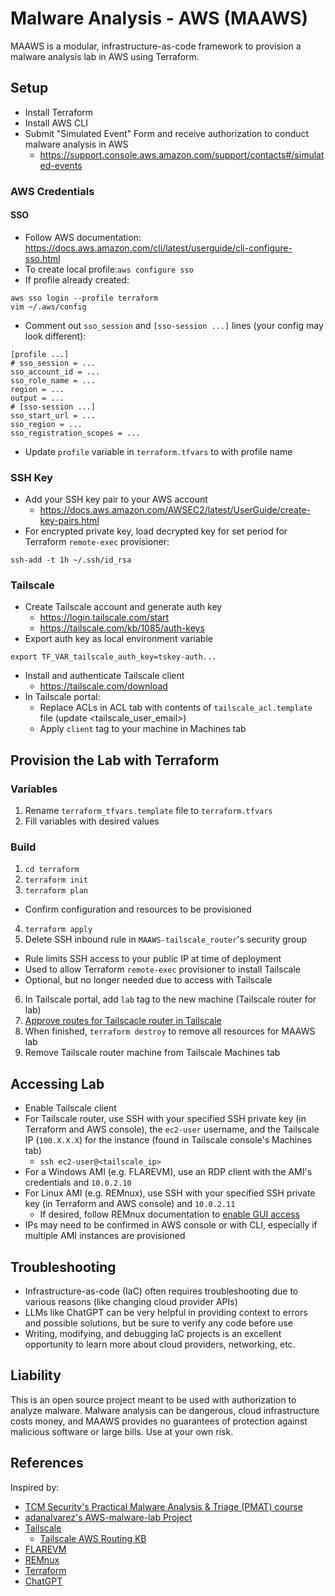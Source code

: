 # Malware Analysis - AWS (MAAWS)

MAAWS is a modular, infrastructure-as-code framework to provision a malware analysis lab in AWS using Terraform.

## Setup

* Install Terraform
* Install AWS CLI
* Submit "Simulated Event" Form and receive authorization to conduct malware analysis in AWS
  * https://support.console.aws.amazon.com/support/contacts#/simulated-events

### AWS Credentials

#### SSO

* Follow AWS documentation: https://docs.aws.amazon.com/cli/latest/userguide/cli-configure-sso.html
* To create local profile:`aws configure sso`
* If profile already created:
```commandline
aws sso login --profile terraform
vim ~/.aws/config
```
* Comment out `sso_session` and `[sso-session ...]` lines (your config may look different):
```text
[profile ...]
# sso_session = ...
sso_account_id = ...
sso_role_name = ...
region = ...
output = ...
# [sso-session ...]
sso_start_url = ...
sso_region = ...
sso_registration_scopes = ...
```
* Update `profile` variable in `terraform.tfvars` to with profile name

### SSH Key

* Add your SSH key pair to your AWS account
  * https://docs.aws.amazon.com/AWSEC2/latest/UserGuide/create-key-pairs.html 
* For encrypted private key, load decrypted key for set period for Terraform `remote-exec` provisioner:
```commandline
ssh-add -t 1h ~/.ssh/id_rsa
```

### Tailscale

* Create Tailscale account and generate auth key
  * https://login.tailscale.com/start
  * https://tailscale.com/kb/1085/auth-keys
* Export auth key as local environment variable
```commandline
export TF_VAR_tailscale_auth_key=tskey-auth...
```
* Install and authenticate Tailscale client
  * https://tailscale.com/download
* In Tailscale portal:
  * Replace ACLs in ACL tab with contents of `tailscale_acl.template` file (update <tailscale_user_email>)
  * Apply `client` tag to your machine in Machines tab

## Provision the Lab with Terraform

### Variables

1. Rename `terraform_tfvars.template` file to `terraform.tfvars`
2. Fill variables with desired values

### Build

1. `cd terraform`
2. `terraform init`
3. `terraform plan`
  * Confirm configuration and resources to be provisioned
4. `terraform apply`
5. Delete SSH inbound rule in `MAAWS-tailscale_router`'s security group
  * Rule limits SSH access to your public IP at time of deployment
  * Used to allow Terraform `remote-exec` provisioner to install Tailscale
  * Optional, but no longer needed due to access with Tailscale
6. In Tailscale portal, add `lab` tag to the new machine (Tailscale router for lab)
7. [Approve routes for Tailscacle router in Tailscale](https://tailscale.com/kb/1019/subnets#enable-subnet-routes-from-the-admin-console)
8. When finished, `terraform destroy` to remove all resources for MAAWS lab
9. Remove Tailscale router machine from Tailscale Machines tab

## Accessing Lab

* Enable Tailscale client
* For Tailscale router, use SSH with your specified SSH private key (in Terraform and AWS console), the `ec2-user` username, and the Tailscale IP (`100.X.X.X`) for the instance (found in Tailscale console's Machines tab)
  * `ssh ec2-user@<tailscale_ip>` 
* For a Windows AMI (e.g. FLAREVM), use an RDP client with the AMI's credentials and `10.0.2.10`
* For Linux AMI (e.g. REMnux), use SSH with your specified SSH private key (in Terraform and AWS console) and `10.0.2.11`
  * If desired, follow REMnux documentation to [enable GUI access](https://docs.remnux.org/tips/remnux-config-tips#gui-cloud-remnux)
* IPs may need to be confirmed in AWS console or with CLI, especially if multiple AMI instances are provisioned

## Troubleshooting

* Infrastructure-as-code (IaC) often requires troubleshooting due to various reasons (like changing cloud provider APIs)
* LLMs like ChatGPT can be very helpful in providing context to errors and possible solutions, but be sure to verify any code before use
* Writing, modifying, and debugging IaC projects is an excellent opportunity to learn more about cloud providers, networking, etc.

## Liability

This is an open source project meant to be used with authorization to analyze malware. Malware analysis can be dangerous, cloud infrastructure costs money, and MAAWS provides no guarantees of protection against malicious software or large bills. Use at your own risk.

## References

Inspired by:
* [TCM Security's Practical Malware Analysis & Triage (PMAT) course](https://academy.tcm-sec.com/p/practical-malware-analysis-triage)
* [adanalvarez's AWS-malware-lab Project](https://github.com/adanalvarez/AWS-malware-lab)
* [Tailscale](https://tailscale.com/)
  * [Tailscale AWS Routing KB](https://tailscale.com/kb/1021/install-aws)
* [FLAREVM](https://github.com/mandiant/flare-vm)
* [REMnux](https://remnux.org)
* [Terraform](https://developer.hashicorp.com/terraform/intro)
* [ChatGPT](https://chatgpt.com)
